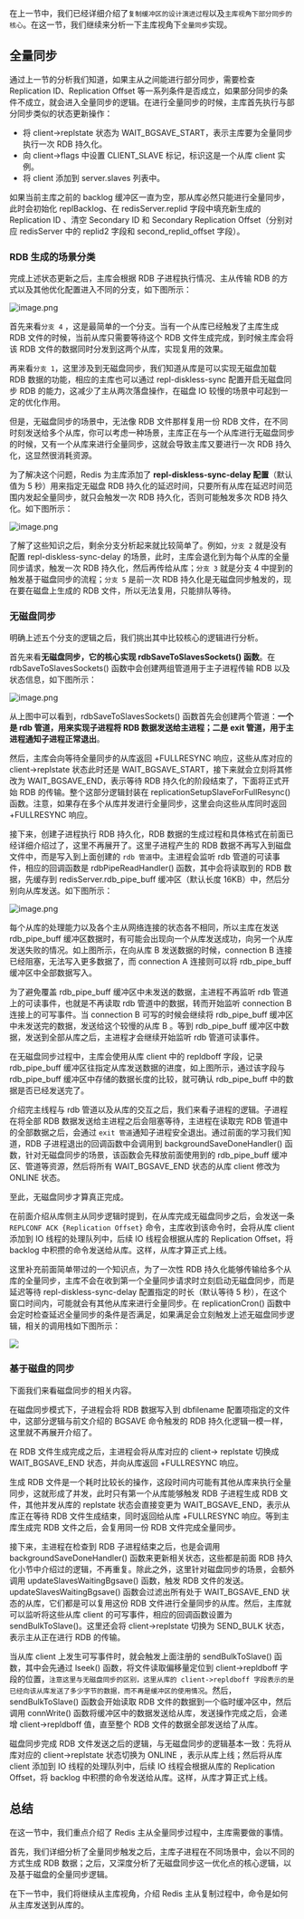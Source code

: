 在上一节中，我们已经详细介绍了`复制缓冲区的设计演进过程`以及`主库视角下部分同步的核心`。在这一节，我们继续来分析一下主库视角下`全量同步`实现。

全量同步
----

通过上一节的分析我们知道，如果主从之间能进行部分同步，需要检查 Replication ID、Replication Offset 等一系列条件是否成立，如果部分同步的条件不成立，就会进入全量同步的逻辑。在进行全量同步的时候，主库首先执行与部分同步类似的状态更新操作：

*   将 client->replstate 状态为 WAIT\_BGSAVE\_START，表示主库要为全量同步执行一次 RDB 持久化。
*   向 client->flags 中设置 CLIENT\_SLAVE 标记，标识这是一个从库 client 实例。
*   将 client 添加到 server.slaves 列表中。

如果当前主库之前的 backlog 缓冲区一直为空，那从库必然只能进行全量同步，此时会初始化 replBacklog、在 redisServer.replid 字段中填充新生成的 Replication ID 、清空 Secondary ID 和 Secondary Replication Offset（分别对应 redisServer 中的 replid2 字段和 second\_replid\_offset 字段）。

### RDB 生成的场景分类

完成上述状态更新之后，主库会根据 RDB 子进程执行情况、主从传输 RDB 的方式以及其他优化配置进入不同的分支，如下图所示：

![image.png](https://p3-juejin.byteimg.com/tos-cn-i-k3u1fbpfcp/40ec95f83b43469abbaac2fc423b7fcd~tplv-k3u1fbpfcp-jj-mark:1600:0:0:0:q75.image#?w=1214&h=454&s=73293&e=png&a=1&b=e0f2f1)

首先来看`分支 4` ，这是最简单的一个分支。当有一个从库已经触发了主库生成 RDB 文件的时候，当前从库只需要等待这个 RDB 文件生成完成，到时候主库会将该 RDB 文件的数据同时分发到这两个从库，实现复用的效果。

再来看`分支 1`，这里涉及到无磁盘同步，我们知道从库是可以实现无磁盘加载 RDB 数据的功能，相应的主库也可以通过 repl-diskless-sync 配置开启无磁盘同步 RDB 的能力，这减少了主从两次落盘操作，在磁盘 IO 较慢的场景中可起到一定的优化作用。

但是，无磁盘同步的场景中，无法像 RDB 文件那样复用一份 RDB 文件，在不同时刻发送给多个从库，你可以考虑一种场景，主库正在与一个从库进行无磁盘同步的时候，又有一个从库来进行全量同步，这就会导致主库又要进行一次 RDB 持久化，这显然很消耗资源。

为了解决这个问题，Redis 为主库添加了 **repl-diskless-sync-delay 配置**（默认值为 5 秒）用来指定无磁盘 RDB 持久化的延迟时间，只要所有从库在延迟时间范围内发起全量同步，就只会触发一次 RDB 持久化，否则可能触发多次 RDB 持久化。如下图所示：

![image.png](https://p9-juejin.byteimg.com/tos-cn-i-k3u1fbpfcp/36d0b0a3ad2c4c29856d8472c0b2cf27~tplv-k3u1fbpfcp-jj-mark:1600:0:0:0:q75.image#?w=893&h=198&s=22180&e=png&a=1&b=000000)

了解了这些知识之后，剩余分支分析起来就比较简单了。例如，`分支 2` 就是没有配置 repl-diskless-sync-delay 的场景，此时，主库会退化到为每个从库的全量同步请求，触发一次 RDB 持久化，然后再传给从库；`分支 3` 就是分支 4 中提到的触发基于磁盘同步的流程；`分支 5` 是前一次 RDB 持久化是无磁盘同步触发的，现在要在磁盘上生成的 RDB 文件，所以无法复用，只能排队等待。

### 无磁盘同步

明确上述五个分支的逻辑之后，我们挑出其中比较核心的逻辑进行分析。

首先来看**无磁盘同步，它的核心实现 rdbSaveToSlavesSockets() 函数**。在rdbSaveToSlavesSockets() 函数中会创建两组管道用于主子进程传输 RDB 以及状态信息，如下图所示：

![image.png](https://p6-juejin.byteimg.com/tos-cn-i-k3u1fbpfcp/745a9bc8dbe14ed2a9e1295fa4d27659~tplv-k3u1fbpfcp-jj-mark:1600:0:0:0:q75.image#?w=810&h=874&s=74806&e=png&a=1&b=040404)

从上图中可以看到，rdbSaveToSlavesSockets() 函数首先会创建两个管道：**一个是 rdb 管道，用来实现子进程将 RDB 数据发送给主进程；二是 exit 管道，用于主进程通知子进程正常退出**。

然后，主库会向等待全量同步的从库返回 +FULLRESYNC 响应，这些从库对应的 client->replstate 状态此时还是 WAIT\_BGSAVE\_START，接下来就会立刻将其修改为 WAIT\_BGSAVE\_END，表示等待 RDB 持久化的阶段结束了，下面将正式开始 RDB 的传输。整个这部分逻辑封装在 replicationSetupSlaveForFullResync() 函数。注意，如果存在多个从库并发进行全量同步，这里会向这些从库同时返回 +FULLRESYNC 响应。

接下来，创建子进程执行 RDB 持久化，RDB 数据的生成过程和具体格式在前面已经详细介绍过了，这里不再展开了。这里子进程产生的 RDB 数据不再写入到磁盘文件中，而是写入到上面创建的 `rdb 管道`中。主进程会监听 rdb 管道的可读事件，相应的回调函数是 rdbPipeReadHandler() 函数，其中会将读取到的 RDB 数据，先缓存到 redisServer.rdb\_pipe\_buff 缓冲区（默认长度 16KB）中，然后分别向从库发送。如下图所示：

![image.png](https://p6-juejin.byteimg.com/tos-cn-i-k3u1fbpfcp/9b3fa7c4371e476eb0899ab337a33429~tplv-k3u1fbpfcp-jj-mark:1600:0:0:0:q75.image#?w=927&h=235&s=42279&e=png&a=1&b=fbfbfb)

每个从库的处理能力以及各个主从网络连接的状态各不相同，所以主库在发送 rdb\_pipe\_buff 缓冲区数据时，有可能会出现向一个从库发送成功，向另一个从库发送失败的情况。如上图所示，在向从库 B 发送数据的时候，connection B 连接已经阻塞，无法写入更多数据了，而 connection A 连接则可以将 rdb\_pipe\_buff 缓冲区中全部数据写入。

为了避免覆盖 rdb\_pipe\_buff 缓冲区中未发送的数据，主进程不再监听 rdb 管道上的可读事件，也就是不再读取 rdb 管道中的数据，转而开始监听 connection B 连接上的可写事件。当 connection B 可写的时候会继续将 rdb\_pipe\_buff 缓冲区中未发送完的数据，发送给这个较慢的从库 B 。等到 rdb\_pipe\_buff 缓冲区中数据，发送到全部从库之后，主进程才会继续开始监听 rdb 管道可读事件。

在无磁盘同步过程中，主库会使用从库 client 中的 repldboff 字段，记录 rdb\_pipe\_buff 缓冲区往指定从库发送数据的进度，如上图所示，通过该字段与 rdb\_pipe\_buff 缓冲区中存储的数据长度的比较，就可确认 rdb\_pipe\_buff 中的数据是否已经发送完了。

介绍完主线程与 rdb 管道以及从库的交互之后，我们来看子进程的逻辑。子进程在将全部 RDB 数据发送给主进程之后会阻塞等待，主进程在读取完 RDB 管道中的全部数据之后，会通过 `exit 管道`通知子进程安全退出。通过前面的学习我们知道，RDB 子进程退出的回调函数中会调用到 backgroundSaveDoneHandler() 函数，针对无磁盘同步的场景，该函数会先释放前面使用到的 rdb\_pipe\_buff 缓冲区、管道等资源，然后将所有 WAIT\_BGSAVE\_END 状态的从库 client 修改为 ONLINE 状态。

至此，无磁盘同步才算真正完成。

在前面介绍从库侧主从同步逻辑时提到，在从库完成无磁盘同步之后，会发送一条 `REPLCONF ACK {Replication Offset}` 命令，主库收到该命令时，会将从库 client 添加到 IO 线程的处理队列中，后续 IO 线程会根据从库的 Replication Offset，将 backlog 中积攒的命令发送给从库。这样，从库才算正式上线。

这里补充前面简单带过的一个知识点，为了一次性 RDB 持久化能够传输给多个从库的全量同步，主库不会在收到第一个全量同步请求时立刻启动无磁盘同步，而是延迟等待 repl-diskless-sync-delay 配置指定的时长（默认等待 5 秒），在这个窗口时间内，可能就会有其他从库来进行全量同步。在 replicationCron() 函数中会定时检查延迟全量同步的条件是否满足，如果满足会立刻触发上述无磁盘同步逻辑，相关的调用栈如下图所示：

![](https://p3-juejin.byteimg.com/tos-cn-i-k3u1fbpfcp/09f6a9825bc04164a4cd896392d83c4c~tplv-k3u1fbpfcp-jj-mark:1600:0:0:0:q75.image#?w=942&h=421&s=135105&e=png&b=f5f5f5)

### 基于磁盘的同步

下面我们来看磁盘同步的相关内容。

在磁盘同步模式下，子进程会将 RDB 数据写入到 dbfilename 配置项指定的文件中，这部分逻辑与前文介绍的 BGSAVE 命令触发的 RDB 持久化逻辑一模一样，这里就不再展开介绍了。

在 RDB 文件生成完成之后，主进程会将从库对应的 client-> replstate 切换成 WAIT\_BGSAVE\_END 状态，并向从库返回 +FULLRESYNC 响应。

生成 RDB 文件是一个耗时比较长的操作，这段时间内可能有其他从库来执行全量同步，这就形成了并发，此时只有第一个从库能够触发 RDB 子进程生成 RDB 文件，其他并发从库的 replstate 状态会直接变更为 WAIT\_BGSAVE\_END，表示从库正在等待 RDB 文件生成结束，同时返回给从库 +FULLRESYNC 响应。等到主库生成完 RDB 文件之后，会复用同一份 RDB 文件完成全量同步。

接下来，主进程在检查到 RDB 子进程结束之后，也是会调用 backgroundSaveDoneHandler() 函数来更新相关状态，这些都是前面 RDB 持久化小节中介绍过的逻辑，不再重复。除此之外，这里针对磁盘同步的场景，会额外调用 updateSlavesWaitingBgsave() 函数，触发 RDB 文件的发送。updateSlavesWaitingBgsave() 函数会过滤出所有处于 WAIT\_BGSAVE\_END 状态的从库，它们都是可以复用这份 RDB 文件进行全量同步的从库。然后，主库就可以监听将这些从库 client 的可写事件，相应的回调函数设置为 sendBulkToSlave()。这里还会将 client->replstate 切换为 SEND\_BULK 状态，表示主从正在进行 RDB 的传输。

当从库 client 上发生可写事件时，就会触发上面注册的 sendBulkToSlave() 函数，其中会先通过 lseek() 函数，将文件读取偏移量定位到 client->repldboff 字段的位置，`注意这里与无磁盘同步的区别，这里从库的 client->repldboff 字段表示的是已经向该从库发送了多少字节的数据，而不再是缓冲区的使用情况`。然后，sendBulkToSlave() 函数会开始读取 RDB 文件的数据到一个临时缓冲区中，然后调用 connWrite() 函数将缓冲区中的数据发送给从库，发送操作完成之后，会递增 client->repldboff 值，直至整个 RDB 文件的数据全部发送给了从库。

磁盘同步完成 RDB 文件发送之后的逻辑，与无磁盘同步的逻辑基本一致：先将从库对应的 client->replstate 状态切换为 ONLINE ，表示从库上线；然后将从库 client 添加到 IO 线程的处理队列中，后续 IO 线程会根据从库的 Replication Offset，将 backlog 中积攒的命令发送给从库。这样，从库才算正式上线。

总结
--

在这一节中，我们重点介绍了 Redis 主从全量同步过程中，主库需要做的事情。

首先，我们详细分析了全量同步触发之后，主库子进程在不同场景中，会以不同的方式生成 RDB 数据；之后，又深度分析了无磁盘同步这一优化点的核心逻辑，以及基于磁盘的全量同步逻辑。

在下一节中，我们将继续从主库视角，介绍 Redis 主从复制过程中，命令是如何从主库发送到从库的。